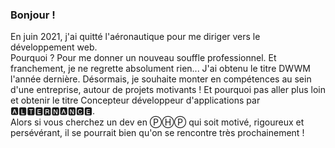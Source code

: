 ### Bonjour !
En juin 2021, j'ai quitté l'aéronautique pour me diriger vers le développement web. <br> Pourquoi ? Pour me donner un nouveau souffle professionnel. Et franchement, je ne regrette absolument rien...
J'ai obtenu le titre DWWM l'année dernière. Désormais, je souhaite monter en compétences au sein d'une entreprise, autour de projets motivants ! Et pourquoi pas aller plus loin et obtenir le titre Concepteur développeur d'applications par 🅰🅻🆃🅴🆁🅽🅰🅽🅲🅴. <br>Alors si vous cherchez un dev en ⓅⒽⓅ qui soit motivé, rigoureux et persévérant, il se pourrait bien qu'on se rencontre très prochainement !

<!--
**sebastien-violante/sebastien-violante** is a ✨ _special_ ✨ repository because its `README.md` (this file) appears on your GitHub profile.

Here are some ideas to get you started:

- 🔭 I’m currently working on ...
- 🌱 I’m currently learning ...
- 👯 I’m looking to collaborate on ...
- 🤔 I’m looking for help with ...
- 💬 Ask me about ...
- 📫 How to reach me: ...
- 😄 Pronouns: ...
- ⚡ Fun fact: ...
-->

